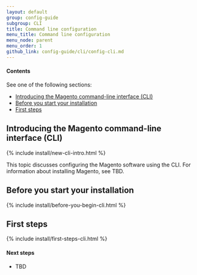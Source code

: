 ```yaml
---
layout: default
group: config-guide 
subgroup: CLI
title: Command line configuration
menu_title: Command line configuration
menu_node: parent
menu_order: 1
github_link: config-guide/cli/config-cli.md
---
```


  
#### Contents

See one of the following sections:

*	<a href="#config-new-cli-intro">Introducing the Magento command-line interface (CLI)</a>
*	<a href="#config-install-cli-prereq">Before you start your installation</a>
*	<a href="#config-install-cli-first">First steps</a>

<h2 id="config-new-cli-intro">Introducing the Magento command-line interface (CLI)</h2>
{% include install/new-cli-intro.html %}

This topic discusses configuring the Magento software using the CLI. For information about installing Magento, see TBD.

<h2 id="config-install-cli-prereq">Before you start your installation</h2>
{% include install/before-you-begin-cli.html %}


<h2 id="config-install-cli-first">First steps</h2>
{% include install/first-steps-cli.html %}

#### Next steps 

*	TBD